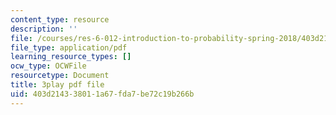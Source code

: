 ```yaml
---
content_type: resource
description: ''
file: /courses/res-6-012-introduction-to-probability-spring-2018/403d214338011a67fda7be72c19b266b_mHj4A1gh_ws.pdf
file_type: application/pdf
learning_resource_types: []
ocw_type: OCWFile
resourcetype: Document
title: 3play pdf file
uid: 403d2143-3801-1a67-fda7-be72c19b266b
---
```

